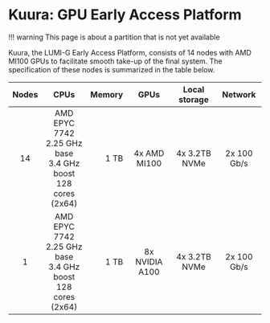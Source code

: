# Kuura: GPU Early Access Platform

!!! warning
    This page is about a partition that is not yet available

Kuura, the LUMI-G Early Access Platform, consists of 14 nodes with AMD MI100 
GPUs to facilitate smooth take-up of the final system. The specification of 
these nodes is summarized in the table below.


| Nodes | CPUs                                                                | Memory | GPUs            | Local storage   | Network     |
| :---: | :-----------------------------------------------------------------: | -----: | :-------------: | :-------------: | :---------: |
| 14    | AMD EPYC 7742<br>2.25 GHz base<br>3.4 GHz boost<br>128 cores (2x64) | 1 TB   | 4x AMD MI100    | 4x 3.2TB NVMe   | 2x 100 Gb/s |
| 1     | AMD EPYC 7742<br>2.25 GHz base<br>3.4 GHz boost<br>128 cores (2x64) | 1 TB   | 8x NVIDIA A100  | 4x 3.2TB NVMe   | 2x 100 Gb/s |
